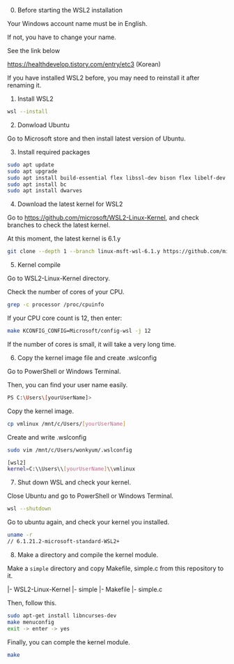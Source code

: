 0. Before starting the WSL2 installation

Your Windows account name must be in English.

If not, you have to change your name.

See the link below 

https://healthdevelop.tistory.com/entry/etc3 (Korean)

If you have installed WSL2 before, you may need to reinstall it after renaming it.

1. Install WSL2

```bash
wsl --install
```

2. Donwload Ubuntu

Go to Microsoft store and then install latest version of Ubuntu.

3. Install required packages

```bash
sudo apt update
sudo apt upgrade
sudo apt install build-essential flex libssl-dev bison flex libelf-dev
sudo apt install bc
sudo apt install dwarves
```

4. Download the latest kernel for WSL2

Go to https://github.com/microsoft/WSL2-Linux-Kernel, and check branches to check the latest kernel.

At this moment, the latest kernel is 6.1.y

```bash
git clone --depth 1 --branch linux-msft-wsl-6.1.y https://github.com/microsoft/WSL2-Linux-Kernel
```

5. Kernel compile

Go to WSL2-Linux-Kernel directory.

Check the number of cores of your CPU.

```bash
grep -c processor /proc/cpuinfo
```

If your CPU core count is 12, then enter:

```bash
make KCONFIG_CONFIG=Microsoft/config-wsl -j 12
```

If the number of cores is small, it will take a very long time.

6. Copy the kernel image file and create .wslconfig

Go to PowerShell or Windows Terminal.

Then, you can find your user name easily.

```bash
PS C:\Users\[yourUserName]>
```

Copy the kernel image.

```bash
cp vmlinux /mnt/c/Users/[yourUserName]
```

Create and write .wslconfig

```bash
sudo vim /mnt/c/Users/wonkyum/.wslconfig

[wsl2]
kernel=C:\\Users\\[yourUserName]\\vmlinux
```

7. Shut down WSL and check your kernel.

Close Ubuntu and go to PowerShell or Windows Terminal.

```bash
wsl --shutdown
```

Go to ubuntu again, and check your kernel you installed.

```bash
uname -r
// 6.1.21.2-microsoft-standard-WSL2+
```

8. Make a directory and compile the kernel module.

Make a `simple` directory and copy Makefile, simple.c from this repository to it.

|- WSL2-Linux-Kernel
|- simple
     |- Makefile
     |- simple.c
     
     
Then, follow this.

```bash
sudo apt-get install libncurses-dev
make menuconfig
exit -> enter -> yes
```

Finally, you can comple the kernel module.

```bash
make
```
 
